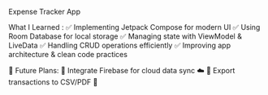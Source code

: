 Expense Tracker App

What I Learned :
✅ Implementing Jetpack Compose for modern UI
✅ Using Room Database for local storage
✅ Managing state with ViewModel & LiveData
✅ Handling CRUD operations efficiently
✅ Improving app architecture & clean code practices

🚀 Future Plans:
🔹 Integrate Firebase for cloud data sync ☁️
🔹 Export transactions to CSV/PDF 📄

